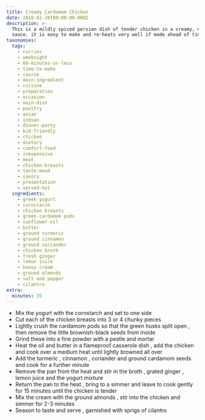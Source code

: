 ```yaml
---
title: Creamy Cardamom Chicken
date: 2010-01-26T00:00:00.000Z
description: >-
  This is a mildly spiced persian dish of tender chicken in a creamy, mild
  sauce. it is easy to make and re-heats very well if made ahead of time.
taxonomies:
  tags:
    - curries
    - weeknight
    - 60-minutes-or-less
    - time-to-make
    - course
    - main-ingredient
    - cuisine
    - preparation
    - occasion
    - main-dish
    - poultry
    - asian
    - indian
    - dinner-party
    - kid-friendly
    - chicken
    - dietary
    - comfort-food
    - inexpensive
    - meat
    - chicken-breasts
    - taste-mood
    - savory
    - presentation
    - served-hot
  ingredients:
    - greek yogurt
    - cornstarch
    - chicken breasts
    - green cardamom pods
    - sunflower oil
    - butter
    - ground turmeric
    - ground cinnamon
    - ground coriander
    - chicken broth
    - fresh ginger
    - lemon juice
    - heavy cream
    - ground almonds
    - salt and pepper
    - cilantro
extra:
  minutes: 35
---
```

 - Mix the yogurt with the cornstarch and set to one side
 - Cut each of the chicken breasts into 3 or 4 chunky pieces
 - Lightly crush the cardamom pods so that the green husks split open , then remove the little brownish-black seeds from inside
 - Grind these into a fine powder with a pestle and mortar
 - Heat the oil and butter in a flameproof casserole dish , add the chicken and cook over a medium heat until lightly browned all over
 - Add the turmeric , cinnamon , coriander and ground cardamom seeds and cook for a further minute
 - Remove the pan from the heat and stir in the broth , grated ginger , lemon juice and the yogurt mixture
 - Return the pan to the heat , bring to a simmer and leave to cook gently for 15 minutes until the chicken is tender
 - Mix the cream with the ground almonds , stir into the chicken and simmer for 2-3 minutes
 - Season to taste and serve , garnished with sprigs of cilantro
